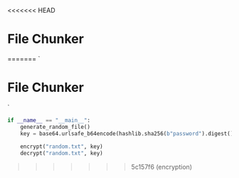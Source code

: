 <<<<<<< HEAD
<h1> File Chunker </h1>
=======
    `<h1> File Chunker </h1>`

```python
if __name__ == "__main__":
    generate_random_file()
    key = base64.urlsafe_b64encode(hashlib.sha256(b"password").digest())
  
    encrypt("random.txt", key)
    decrypt("random.txt", key)
```
>>>>>>> 5c157f6 (encryption)
